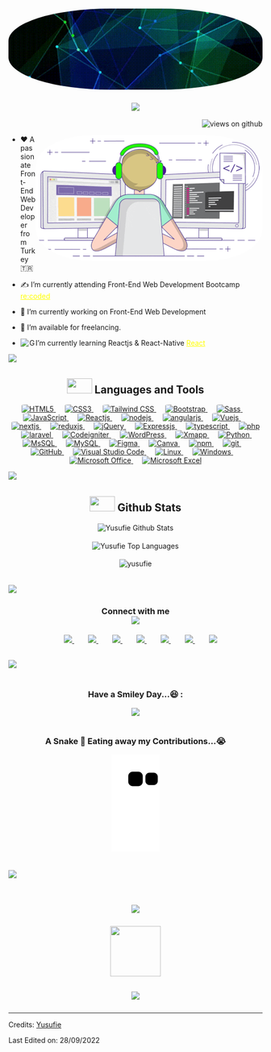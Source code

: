 <h1 align="center">
    <img src="./image/headergif.gif?raw=true" style="border-radius:40%">
</h1>

<p align="center">
  <a href="https://github.com/DenverCoder1/readme-typing-svg">
    <img src="https://readme-typing-svg.herokuapp.com?&font=IBM+Plex+Sans&color=abcdef&size=28&duration=7000&lines=Welcome+to+my+GitHub+Profile!;I'm+a+Front-End+Web+Developer" />
  </a>
</p>

<p align="right">
  <img src="https://komarev.com/ghpvc/?username=yusufie&label=Profile+Views&color=brightgreen&style=flat-square" alt="views on github" />
</p>

<a target="_blank" >
  <img align="right" alt="GIF" src="./image/computer.gif" style="border-radius:25%">
</a>

- ❤️ A passionate Front-End Web Developer from Turkey &#127481;&#127479;

- ✍️ I’m currently attending Front-End Web Development Bootcamp 
    <a href="https://www.re-coded.com/" target="blank" style="color:yellow">re:coded</a>

- 💪 I’m currently working on Front-End Web Development

- 💚 I’m available for freelancing.

- <p>
    <a target="_blank" align="center">
     <img align="left" height="20" width="30" alt="GIF" src="https://media.giphy.com/media/unQ3IJU2RG7DO/giphy.gif">
    </a> 
    I’m currently learning Reactjs & React-Native 
    <a href="https://reactjs.org/" target="blank" style="color:yellow">React</a>
  </p>

<a>
  <img src="https://user-images.githubusercontent.com/73097560/115834477-dbab4500-a447-11eb-908a-139a6edaec5c.gif">
</a>

<h2 align="center"> 
    <img height="30" width="50" src = "https://media2.giphy.com/media/QssGEmpkyEOhBCb7e1/giphy.gif?cid=ecf05e47a0n3gi1bfqntqmob8g9aid1oyj2wr3ds3mg700bl&rid=giphy.gif" > 
    Languages and Tools
</h2>

<p align="center">
  <div align="center">

  <a href="https://html.spec.whatwg.org/multipage/" target="_blank">
    <img alt="HTML5" src="https://img.shields.io/badge/HTML5-E54C21?style=for-the-badge&logo=html5&logoColor=white" style="border-radius:10%">
  </a>
  &emsp;
  <a href="https://www.w3.org/Style/CSS/" target="_blank">
    <img alt="CSS3" src="https://img.shields.io/badge/CSS3-214CE5?style=for-the-badge&logo=CSS3&logoColor=white" style="border-radius:10%">
  </a>
  &emsp;
  <a href="https://tailwindcss.com/" target="_blank">
    <img alt="Tailwind CSS" src="https://img.shields.io/badge/Tailwind%20CSS-0EA5E9?style=for-the-badge&logo=TailwindCSS&logoColor=white" style="border-radius:10%">
  </a>
  &emsp;
  <a href="https://getbootstrap.com/" target="_blank">
    <img alt="Bootstrap" src="https://img.shields.io/badge/Bootstrap-7611F6?style=for-the-badge&logo=Bootstrap&logoColor=white" style="border-radius:10%">
  </a>
  &emsp;
  <a href="https://sass-lang.com/" target="_blank">
    <img alt="Sass" src="https://img.shields.io/badge/Sass-CF649A?style=for-the-badge&logo=sass&logoColor=white" style="border-radius:10%">
  </a>
  &emsp;
  <a href="https://www.javascript.com/" target="_blank">
    <img alt="JavaScript" src="https://img.shields.io/badge/JavaScript-FCDC00?style=for-the-badge&logo=javascript&logoColor=white" style="border-radius:10%">
  </a>
  &emsp;
  <a href="https://reactjs.org/" target="_blank">
    <img alt="Reactjs" src="https://img.shields.io/badge/react%20js-61DAFB?style=for-the-badge&logo=react&logoColor=white" style="border-radius:10%">
  </a>
  &emsp;
  <a href="https://nodejs.org/" target="_blank">
    <img alt="nodejs" src="https://img.shields.io/badge/node%20js-026E00?style=for-the-badge&logo=node.js&logoColor=white" style="border-radius:10%">
  </a>
  &emsp;
  <a href="https://angularjs.org/" target="_blank">
    <img alt="angularjs" src="https://img.shields.io/badge/angular%20js-DD1B16?style=for-the-badge&logo=angularjs&logoColor=white" style="border-radius:10%">
  </a>
  &emsp;
  <a href="https://vuejs.org/" target="_blank">
   <img alt="Vuejs" src="https://img.shields.io/badge/Vue%20js-42B883?style=for-the-badge&logo=vue.js&logoColor=white" style="border-radius:10%">
  </a>
  &emsp;
  <a href="https://nextjs.org/" target="_blank">
   <img alt="nextjs" src="https://img.shields.io/badge/next.js-000000?style=for-the-badge&logo=nextdotjs&logoColor=white" style="border-radius:10%">
  </a>
  &emsp;
  <a href="https://redux.js.org/" target="_blank">
   <img alt="reduxjs" src="https://img.shields.io/badge/Redux-593D88?style=for-the-badge&logo=redux&logoColor=white" style="border-radius:10%">
  </a>
  &emsp;
  <a href="https://jquery.com/" target="_blank">
   <img alt="jQuery" src="https://img.shields.io/badge/jQuery-0769AD?style=for-the-badge&logo=jquery&logoColor=white" style="border-radius:10%">
  </a>
  &emsp;
  <a href="https://expressjs.com/" target="_blank">
   <img alt="Expressjs" src="https://img.shields.io/badge/Express.js-000000?style=for-the-badge&logo=express&logoColor=white" style="border-radius:10%">
  </a>
  &emsp;
  <a href="https://www.typescriptlang.org/" target="_blank">
   <img alt="typescript" src="https://img.shields.io/badge/TypeScript-007ACC?style=for-the-badge&logo=typescript&logoColor=white" style="border-radius:10%">
  </a>
  &emsp;
  <a href="https://www.php.net/" target="_blank">
   <img alt="php" src="https://img.shields.io/badge/php-%23777BB4.svg?style=for-the-badge&logo=php&logoColor=white" style="border-radius:10%">
  </a>
  &emsp;
  <a href="https://laravel.com/" target="_blank">
   <img alt="laravel" src="https://img.shields.io/badge/Laravel-FF2D20?style=for-the-badge&logo=laravel&logoColor=white" style="border-radius:10%">
  </a>
  &emsp;
  <a href="https://codeigniter.com/" target="_blank">
   <img alt="Codeigniter" src="https://img.shields.io/badge/Codeigniter-EF4223?style=for-the-badge&logo=codeigniter&logoColor=white" style="border-radius:10%">
  </a>
  &emsp;
  <a href="https://wordpress.com/" target="_blank">
   <img alt="WordPress" src="https://img.shields.io/badge/WordPress-%23117AC9.svg?style=for-the-badge&logo=WordPress&logoColor=white" style="border-radius:10%">
  </a>
  &emsp;
  <a href="https://www.apachefriends.org/index.html" target="_blank">
   <img alt="Xmapp" src="https://img.shields.io/badge/Xampp-F37623?style=for-the-badge&logo=xampp&logoColor=white" style="border-radius:10%">
  </a>
  &emsp;
  <a href="https://www.python.org" target="_blank">
    <img alt="Python" src="https://img.shields.io/badge/Python-3F7CAD?style=for-the-badge&logo=python&logoColor=yellow" style="border-radius:10%">
  </a>
  &emsp;
  <a href="https://www.microsoft.com/sql-server/sql-server-2019">
    <img alt="MsSQL" src="https://img.shields.io/badge/MS%20SQL-F29111?style=for-the-badge&logo=microsoft%20sql%20server&logoColor=white" style="border-radius:10%">
  </a>
  &emsp;
  <a href="https://www.mysql.com/">
    <img alt="MySQL" src="https://img.shields.io/badge/MySQL-00000F?style=for-the-badge&logo=mysql&logoColor=white" style="border-radius:10%">
  </a>
  &emsp;
  <a href="https://www.figma.com/">
    <img alt="Figma" src="https://img.shields.io/badge/Figma-9D56F7?style=for-the-badge&logo=figma&logoColor=white" style="border-radius:10%">
  </a>
  &emsp;
  <a href="https://www.canva.com/">
    <img alt="Canva" src="https://img.shields.io/badge/Canva-%2300C4CC.svg?style=for-the-badge&logo=Canva&logoColor=white" style="border-radius:10%">
  </a>
  &emsp;
  <a href="https://www.npmjs.com/">
    <img alt="npm" src="https://img.shields.io/badge/npm-231F20?style=for-the-badge&logo=npm&logoColor=white" style="border-radius:10%">
  </a>
  &emsp;
  <a href="https://git-scm.com/" target="_blank">
    <img alt="git" src="https://img.shields.io/badge/git-F54D27?style=for-the-badge&logo=git&logoColor=white" style="border-radius:10%">
  </a>
  &emsp;
  <a href="https://www.github.com">
    <img alt="GitHub" src="https://img.shields.io/badge/GitHub-231F20?style=for-the-badge&logo=github&logoColor=white" style="border-radius:10%">
  </a>
  &emsp;
  <a href="https://code.visualstudio.com/" target="_blank">
    <img alt="Visual Studio Code" src="https://img.shields.io/badge/VS_Code-0078D4?style=for-the-badge&logo=visual%20studio%20code&logoColor=white" style="border-radius:10%">
  </a>
  &emsp;
  <a href="https://www.linuxfoundation.org/" target="_blank">
    <img alt="Linux" src="https://img.shields.io/badge/Linux-FCC624?style=for-the-badge&logo=linux&logoColor=black" style="border-radius:10%">
  </a>
  &emsp;
  <a href="https://www.microsoft.com/windows/" target="_blank">
    <img alt="Windows" src="https://img.shields.io/badge/Windows-0078D6?style=for-the-badge&logo=windows&logoColor=white" style="border-radius:10%">
  </a>
  &emsp;
  <a href="https://www.office.com/">
    <img alt="Microsoft Office" src="https://img.shields.io/badge/Ms_Office-E46A02?style=for-the-badge&logo=microsoft-office&logoColor=white" style="border-radius:10%">
  </a>
  &emsp;
  <a href="https://www.microsoft.com/microsoft-365/excel">
    <img alt="Microsoft Excel" src="https://img.shields.io/badge/Ms_Excel-217346?style=for-the-badge&logo=microsoft-excel&logoColor=white" style="border-radius:10%">
  </a>

  </div>
</p>

<a>
  <img src="https://user-images.githubusercontent.com/73097560/115834477-dbab4500-a447-11eb-908a-139a6edaec5c.gif">
</a>

<div align="center" >

  <h2 align="center"> 
    <img src="https://media.giphy.com/media/iY8CRBdQXODJSCERIr/giphy.gif" width="50" height="30"> 
    Github Stats
  </h2>

  <img align="center" src="https://github-readme-stats.vercel.app/api?username=yusufie&include_all_commits=true&count_private=true&show_icons=true&line_height=30&title_color=58A6FF&custom_title=My%20GitHub%20Stats&theme=algolia&text_color=FFFFFF&bg_color=050F2C" alt="Yusufie Github Stats">
  <br />
  <br />

  <img align="center" src="https://github-readme-stats.vercel.app/api/top-langs/?username=yusufie&theme=algolia&card_width=500" alt="Yusufie Top Languages"/>
  <br />
  <br />

  <img align="center" src="https://github-readme-streak-stats.herokuapp.com/?user=yusufie&theme=algolia&bg_color=050F2C&date_format=M%20j%5B%2C%20Y%5D" alt="yusufie" />
  <br />
  <br />

</div>

<br>

<a>
  <img src="https://user-images.githubusercontent.com/73097560/115834477-dbab4500-a447-11eb-908a-139a6edaec5c.gif">
</a>

<h3 align="center" > Connect with me
  <br />

  <img src='https://raw.githubusercontent.com/ShahriarShafin/ShahriarShafin/main/Assets/handshake.gif' width="100px">

</h3>

<p align="center">
  <div align="center"  class="icons-social" style="margin-left: 10px;">
      <a style="margin-left: 10px;"  target="_blank" href="https://www.linkedin.com/in/yusuf-link/">
			 <img src="https://img.icons8.com/doodle/40/000000/linkedin--v2.png">
      </a>
       &emsp;
      <a style="margin-left: 10px;" target="_blank" href="https://github.com/yusufie">
		   <img src="https://img.icons8.com/doodle/40/000000/github--v1.png">
      </a>
       &emsp;
		  <a style="margin-left: 10px;" target="_blank" href="https://stackoverflow.com/users/19926018/yusufie">
			 <img src="https://img.icons8.com/external-tal-revivo-color-tal-revivo/40/000000/external-stack-overflow-is-a-question-and-answer-site-for-professional-logo-color-tal-revivo.png">
      </a>
       &emsp;
	    <a style="margin-left: 10px;" target="_blank" href="https://www.google.com">
			 <img src="https://img.icons8.com/external-sketchy-juicy-fish/0.6x/external-blog-online-services-sketchy-sketchy-juicy-fish.png">
      </a>
       &emsp;
      <a style="margin-left: 10px;" target="_blank" href="https://www.instagram.com">
			 <img src="https://img.icons8.com/doodle/40/000000/instagram-new--v2.png">
      </a>
       &emsp;
		  <a style="margin-left: 10px;" target="_blank" href="https://twitter.com">
			 <img src="https://img.icons8.com/doodle/1x/twitter-squared--v2.png" >
      </a>
       &emsp;
		  <a style="margin-left: 10px;" target="_blank" href="https://www.youtube.com">
			 <img src="https://img.icons8.com/doodle/1x/youtube--v2.png" >
      </a>
  </div>
</p>
<br>

<a>
  <img src="https://user-images.githubusercontent.com/73097560/115834477-dbab4500-a447-11eb-908a-139a6edaec5c.gif">
</a>
<br>
<br>

<h3 align="center" >

  <p>Have a Smiley Day...😆 :</p>
  <a style="" target="_blank" href="https://readme-jokes.vercel.app/api">
		<img src="https://readme-jokes.vercel.app/api" >
  </a>
  <br>
  <br>

  <p>A Snake 🐍 Eating away my Contributions...😭</p>
  <img src='https://raw.githubusercontent.com/avinash-218/avinash-218/output/github-contribution-grid-snake.svg'>

</h3>
<br>

<a>
  <img src="https://user-images.githubusercontent.com/73097560/115834477-dbab4500-a447-11eb-908a-139a6edaec5c.gif">
</a>
<br>
<br>

<h2>
  <p align="center">
    <a href="https://github.com/DenverCoder1/readme-typing-svg">
      <img src="https://readme-typing-svg.herokuapp.com?&font=IBM+Plex+Sans&color=%FFFFFF&size=16&duration=5000&lines=Support+Me+By+Starring+⭐+Some+Of+My+Repositories" />
    </a>
  </p>
  
  <p align='center'>
    <img src="https://media.giphy.com/media/O51MQ3DduOcGW6ofR3/giphy.gif" width="100" height="100" frameBorder="0" class="giphy-embed" allowFullScreen></img>
  </p>

  <p align="center">
    <a href="https://github.com/DenverCoder1/readme-typing-svg">
      <img src="https://readme-typing-svg.herokuapp.com?&font=IBM+Plex+Sans&color=%FFFFFF&size=20&duration=5000&lines=Thank+You+Very+Much!" />
    </a>
  </p>

</h2>

-----
Credits: [Yusufie](https://github.com/yusufie)

Last Edited on: 28/09/2022